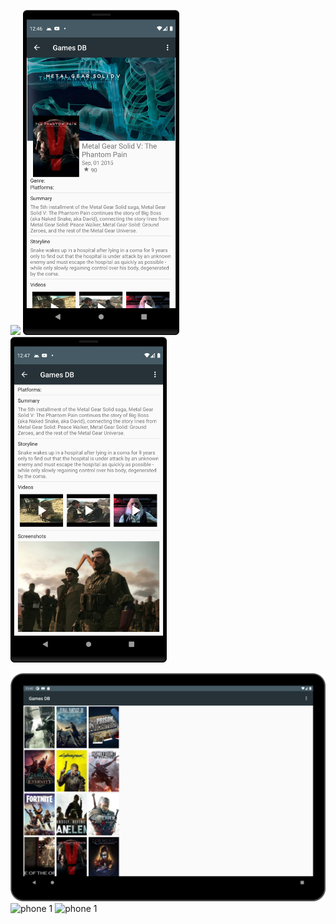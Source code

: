    <img src="snapshots/phone_1.png" width="250px" /> <img src="snapshots/phone_2.png" width="250px" /> <img src="snapshots/phone_3.png" width="250px" />

![phone 1](snapshots/tablet_1.png)
![phone 1](snapshots/tablet_2.png)
![phone 1](snapshots/tablet_3.png)